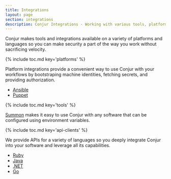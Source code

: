 ```yaml
---
title: Integrations
layout: page
section: integrations
description: Conjur Integrations - Working with various tools, platforms, and languages
---
```


Conjur makes tools and integrations available on a variety of platforms
and languages so you can make security a part of the way you work without
sacrificing velocity.

{% include toc.md key='platforms' %}

Platform integrations provide a convenient way to use Conjur with your workflows
by bootstraping machine identities, fetching secrets, and providing
authorization.

* [Ansible](ansible.html)
* [Puppet](puppet.html)

{% include toc.md key='tools' %}

[Summon](summon.html) makes it easy to use Conjur with any software that can be
configured using environment variables.

{% include toc.md key='api-clients' %}

We provide APIs for a variety of languages so you deeply integrate Conjur into
your software and leverage all its capabilities.

* [Ruby](conjur-api-ruby.html)
* [Java](conjur-api-java.html)
* [.NET](conjur-api-dotnet.html)
* [Go](conjur-api-go.html)
